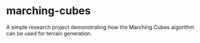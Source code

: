 # marching-cubes
A simple research project demonstrating how the Marching Cubes algorithm can be used for terrain generation.
